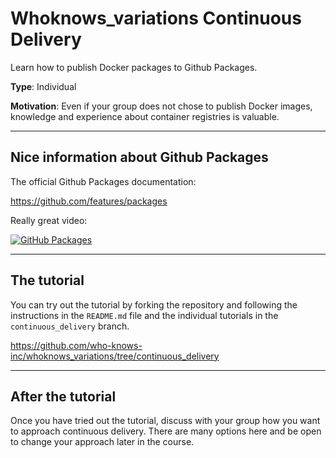 # Whoknows_variations Continuous Delivery

Learn how to publish Docker packages to Github Packages. 

**Type**: Individual

**Motivation**: Even if your group does not chose to publish Docker images, knowledge and experience about container registries is valuable.

---

## Nice information about Github Packages

The official Github Packages documentation: 

https://github.com/features/packages

Really great video:

[![GitHub Packages](http://img.youtube.com/vi/gqseP_wTZsk/0.jpg)](https://www.youtube.com/watch?v=gqseP_wTZsk)

---

## The tutorial

You can try out the tutorial by forking the repository and following the instructions in the `README.md` file and the individual tutorials in the `continuous_delivery` branch.

https://github.com/who-knows-inc/whoknows_variations/tree/continuous_delivery

---

## After the tutorial

Once you have tried out the tutorial, discuss with your group how you want to approach continuous delivery. There are many options here and be open to change your approach later in the course.

